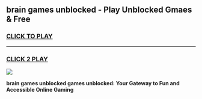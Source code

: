
## brain games unblocked - Play Unblocked Gmaes & Free
<h3>
<a href="https://news.freeplayer.one?title=brain_games_unblocked&ref=16F">CLICK TO PLAY</a></h3>
<hr>

<h3>
<a href="https://news.freeplayer.one?title=brain_games_unblocked&ref=16F">CLICK 2 PLAY</a>
  
</h3>

<a href="https://news.freeplayer.one?title=brain_games_unblocked&ref=16F/"><img src="https://clearcache.store/games.png"></a>


**brain games unblocked games unblocked: Your Gateway to Fun and Accessible Online Gaming**
